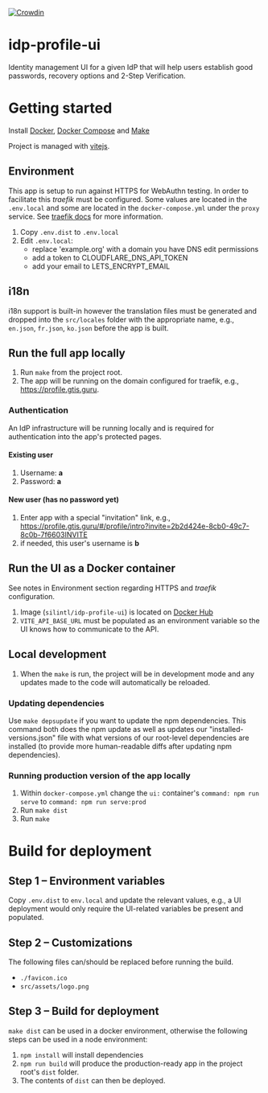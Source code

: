 [![Crowdin](https://d322cqt584bo4o.cloudfront.net/idp-profile-ui/localized.svg)](https://crowdin.com/project/idp-profile-ui)

# idp-profile-ui

Identity management UI for a given IdP that will help users establish good passwords, recovery options and 2-Step Verification.

# Getting started

Install [Docker](https://docs.docker.com/install), [Docker Compose](https://docs.docker.com/compose/install) and [Make](https://www.gnu.org/software/make)

Project is managed with [vitejs](https://vitejs.dev/).

## Environment

This app is setup to run against HTTPS for WebAuthn testing. In order to facilitate this _traefik_ must be configured. Some values are located in the `.env.local` and some are located in the `docker-compose.yml` under the `proxy` service. See [traefik docs](https://github.com/silinternational/traefik-https-proxy) for more information.

1. Copy `.env.dist` to `.env.local`
2. Edit `.env.local`:
   - replace 'example.org' with a domain you have DNS edit permissions
   - add a token to CLOUDFLARE_DNS_API_TOKEN
   - add your email to LETS_ENCRYPT_EMAIL

## i18n

i18n support is built-in however the translation files must be generated and dropped into the `src/locales` folder with the appropriate name, e.g., `en.json`, `fr.json`, `ko.json` before the app is built.

## Run the full app locally

1.  Run `make` from the project root.
1.  The app will be running on the domain configured for traefik, e.g., <https://profile.gtis.guru>.

### Authentication

An IdP infrastructure will be running locally and is required for authentication into the app's protected pages.

#### Existing user

1.  Username: **a**
1.  Password: **a**

#### New user (has no password yet)

1. Enter app with a special "invitation" link, e.g., <https://profile.gtis.guru/#/profile/intro?invite=2b2d424e-8cb0-49c7-8c0b-7f6603INVITE>
1. if needed, this user's username is **b**

## Run the UI as a Docker container

See notes in Environment section regarding HTTPS and _traefik_ configuration.

1.  Image (`silintl/idp-profile-ui`) is located on [Docker Hub](https://hub.docker.com/r/silintl/idp-profile-ui)
1.  `VITE_API_BASE_URL` must be populated as an environment variable so the UI knows how to communicate to the API.

## Local development

1.  When the `make` is run, the project will be in development mode and any updates made to the code will automatically be reloaded.

### Updating dependencies

Use `make depsupdate` if you want to update the npm dependencies. This command
both does the npm update as well as updates our "installed-versions.json" file
with what versions of our root-level dependencies are installed (to provide more
human-readable diffs after updating npm dependencies).

### Running production version of the app locally

1. Within `docker-compose.yml` change the `ui:` container's `command: npm run serve` to `command: npm run serve:prod`
1. Run `make dist`
1. Run `make`

# Build for deployment

## Step 1 – Environment variables

Copy `.env.dist` to `env.local` and update the relevant values, e.g., a UI deployment would only require the UI-related variables be present and populated.

## Step 2 – Customizations

The following files can/should be replaced before running the build.

- `./favicon.ico`
- `src/assets/logo.png`

## Step 3 – Build for deployment

`make dist` can be used in a docker environment, otherwise the following steps can be used in a node environment:

1. `npm install` will install dependencies
1. `npm run build` will produce the production-ready app in the project root's `dist` folder.
1. The contents of `dist` can then be deployed.
